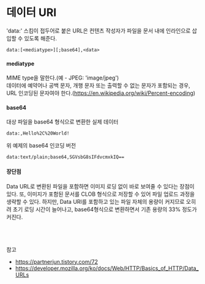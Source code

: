 # 데이터 URI
'data:' 스킴이 접두어로 붙은 URL은 컨텐츠 작성자가 파일을 문서 내에 인라인으로 삽입할 수 있도록 해준다. 
```
data:[<mediatype>][;base64],<data>
```
#### mediatype
MIME type을 말한다.(예 - JPEG: 'image/jpeg')</br>
데이터에 예약어나 공백 문자, 개행 문자 또는 출력할 수 없는 문자가 포함되는 경우, URL 인코딩된 문자여야 한다.(https://en.wikipedia.org/wiki/Percent-encoding)
#### base64
대상 파일을 base64 형식으로 변환한 실제 데이터</br>
```
data:,Hello%2C%20World!
```
위 예제의 base64 인코딩 버전
```
data:text/plain;base64,SGVsbG8sIFdvcmxkIQ==
```
#### 장단점
Data URL로 변환된 파일을 포함하면 이미지 로딩 없이 바로 보여줄 수 있다는 장점이 있다. 또, 이미지가 포함된 문서를 CLOB 형식으로 저장할 수 있어 파일 업로드 과정을 생략할 수 있다. 
하지만, Data URI를 포함하고 있는 파일 자체의 용량이 커지므로 오히려 초기 로딩 시간이 늘어나고, base64형식으로 변환하면서 기존 용량의 33% 정도가 커진다.

</br></br></br>
참고 
- https://partnerjun.tistory.com/72
- https://developer.mozilla.org/ko/docs/Web/HTTP/Basics_of_HTTP/Data_URLs